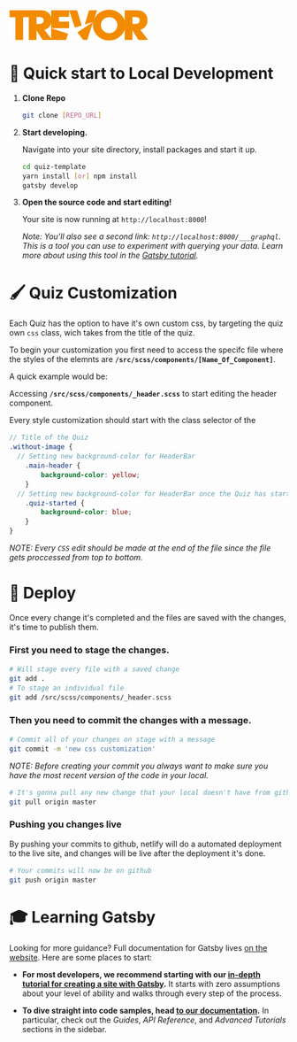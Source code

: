 ![Trevor Project Logo](/src/img/logo.svg)

# 🚀 Quick start to Local Development

1.  **Clone Repo**

    ```sh
    git clone [REPO_URL]
    ```

1.  **Start developing.**

    Navigate into your site directory, install packages and start it up.

    ```sh
    cd quiz-template
    yarn install [or] npm install
    gatsby develop
    ```

1.  **Open the source code and start editing!**

    Your site is now running at `http://localhost:8000`!

    _Note: You'll also see a second link: _`http://localhost:8000/___graphql`_. This is a tool you can use to experiment with querying your data. Learn more about using this tool in the [Gatsby tutorial](https://www.gatsbyjs.org/tutorial/part-five/#introducing-graphiql)._

# 🖌️ Quiz Customization

Each Quiz has the option to have it's own custom css, by targeting the quiz own `css` class, wich takes from the title of the quiz.

To begin your customization  you first need to access the specifc file where the styles of the elemnts are **`/src/scss/components/[Name_Of_Component]`**.

A quick example would be:

Accessing **`/src/scss/components/_header.scss`** to start editing the header component.

Every style customization should start with the class selector of the

```scss
// Title of the Quiz
.without-image {
  // Setting new background-color for HeaderBar
    .main-header {
        background-color: yellow;
    }
  // Setting new background-color for HeaderBar once the Quiz has started
    .quiz-started {
        background-color: blue;
    }
}
```

_NOTE: Every `CSS` edit should be made at the end of the file since the file gets proccessed from top to bottom._

# 💫 Deploy

Once every change it's completed and the files are saved with the changes, it's time to publish them.

### First you need to stage the changes.
```sh
# Will stage every file with a saved change
git add .
# To stage an individual file
git add /src/scss/components/_header.scss
```

### Then you need to commit the changes with a message.
```sh
# Commit all of your changes on stage with a message 
git commit -m 'new css customization'
```
_NOTE: Before creating your commit you always want to make sure you have the most recent version of the code in your local._
```sh
# It's gonna pull any new change that your local doesn't have from github
git pull origin master
```

### Pushing you changes live
By pushing your commits to github, netlify will do a automated deployment to the live site, and changes will be live after the deployment it's done.
```sh
# Your commits will now be on github
git push origin master
```

# 🎓 Learning Gatsby

Looking for more guidance? Full documentation for Gatsby lives [on the website](https://www.gatsbyjs.org/). Here are some places to start:

- **For most developers, we recommend starting with our [in-depth tutorial for creating a site with Gatsby](https://www.gatsbyjs.org/tutorial/).** It starts with zero assumptions about your level of ability and walks through every step of the process.

- **To dive straight into code samples, head [to our documentation](https://www.gatsbyjs.org/docs/).** In particular, check out the _Guides_, _API Reference_, and _Advanced Tutorials_ sections in the sidebar.
